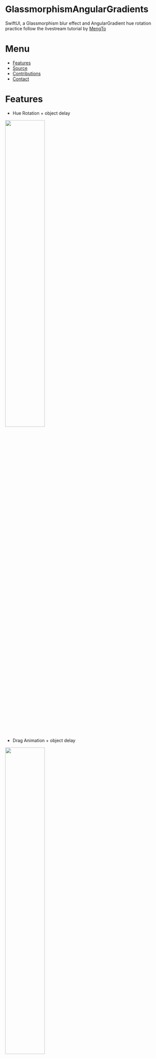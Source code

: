 # GlassmorphismAngularGradients
SwiftUI, a Glassmorphism blur effect and AngularGradient hue rotation practice follow the livestream tutorial by [MengTo](https://twitter.com/MengTo)


# Menu
* [Features](#features)
* [Source](#source)
* [Contributions](#contributions)
* [Contact](#contact)

# Features

* Hue Rotation + object delay

<img src= "ReadmeSources/AngularGradientHue.gif" width = 50% height = 50%>

* Drag Animation + object delay

<img src= "ReadmeSources/DragAnimation.gif" width = 50% height = 50%>

* SwiftUIX library for blur effect


# Source
This practice follow the livestream tutorial by [MengTo](https://twitter.com/MengTo)


# Contributions

* All kinds of contributions (enhancements, new features, documentation & code improvements, issues & bugs reporting & todo task) are welcome. Let's make it better.

# Contact
Created by [@TerryKuo](https://twitter.com/ArgonYoYo) - feel free to contact me!
